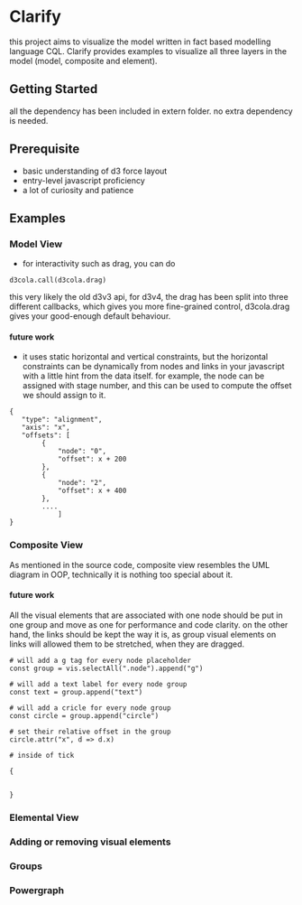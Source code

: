 # Clarify

this project aims to visualize the model written in fact based modelling language CQL. Clarify provides
examples to visualize all three layers in the model (model, composite and element).



## Getting Started
all the dependency has been included in extern folder. no extra dependency is needed.

## Prerequisite
* basic understanding of d3 force layout
* entry-level javascript proficiency
* a lot of curiosity and patience


## Examples

### Model View

* for interactivity such as drag, you can do
```
d3cola.call(d3cola.drag)
```
this very likely the old d3v3 api, for d3v4, the drag has been split into 
three different callbacks, which gives you more fine-grained control, d3cola.drag
gives your good-enough default behaviour.


#### future work
* it uses static horizontal and vertical constraints, but the horizontal constraints 
can be dynamically from nodes and links in your javascript with a little hint from the
data itself. for example, the node can be assigned with stage number, and this can be
used to compute the offset we should assign to it.
```
{
   "type": "alignment",
   "axis": "x",
   "offsets": [
        {
            "node": "0",
            "offset": x + 200
        },
        {
            "node": "2",
            "offset": x + 400
        },
        ....
			]
}
```

### Composite View

As mentioned in the source code, composite view resembles the UML diagram in OOP, technically
it is nothing too special about it.

#### future work
All the visual elements that are associated with one node should be put in one group and 
move as one for performance and code clarity. on the other hand, the links should be kept the way 
it is, as group visual elements on links will allowed them to be stretched, when they are
dragged.
```
# will add a g tag for every node placeholder
const group = vis.selectAll(".node").append("g")
 
# will add a text label for every node group
const text = group.append("text")
 
# will add a cricle for every node group
const circle = group.append("circle")
 
# set their relative offset in the group
circle.attr("x", d => d.x)
 
# inside of tick

{
    

}
```

### Elemental View

### Adding or removing visual elements

### Groups

### Powergraph

